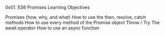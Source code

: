 0x01. ES6 Promises
Learning Objectives

Promises (how, why, and what)
How to use the then, resolve, catch methods
How to use every method of the Promise object
Throw / Try
The await operator
How to use an async function
